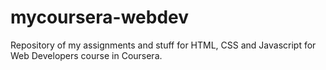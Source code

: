 # mycoursera-webdev
Repository of my assignments and stuff for HTML, CSS and Javascript for Web Developers course in Coursera.
